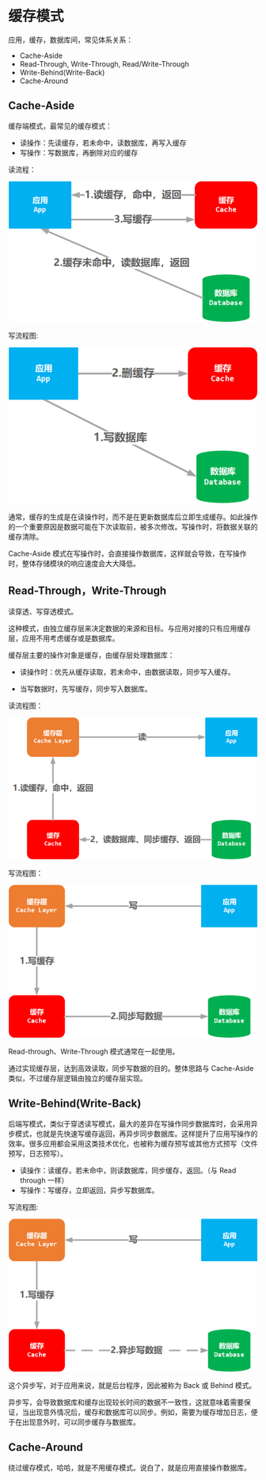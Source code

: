 # 缓存模式

应用，缓存，数据库间，常见体系关系：

- Cache-Aside
- Read-Through, Write-Through, Read/Write-Through
- Write-Behind(Write-Back)
- Cache-Around

## Cache-Aside

缓存端模式，最常见的缓存模式：

- 读操作：先读缓存，若未命中，读数据库，再写入缓存
- 写操作：写数据库，再删除对应的缓存

读流程：

![Cache-Aside Read](./assets/image-20210822141745845.png)



写流程图:

![Cache-Aside Write](./assets/image-20210822135845536.png)



通常，缓存的生成是在读操作时，而不是在更新数据库后立即生成缓存。如此操作的一个重要原因是数据可能在下次读取前，被多次修改。写操作时，将数据关联的缓存清除。

Cache-Aside 模式在写操作时，会直接操作数据库，这样就会导致，在写操作时，整体存储模块的响应速度会大大降低。

## Read-Through，Write-Through

读穿透、写穿透模式。

这种模式，由独立缓存层来决定数据的来源和目标。与应用对接的只有应用缓存层，应用不用考虑缓存或是数据库。

缓存层主要的操作对象是缓存，由缓存层处理数据库：

- 读操作时：优先从缓存读取，若未命中，由数据读取，同步写入缓存。

- 当写数据时，先写缓存，同步写入数据库。

读流程图：

![read through](./assets/image-20210822161025045.png)

写流程图：

![write through](./assets/image-20210822161222736.png)

Read-through、Write-Through 模式通常在一起使用。

通过实现缓存层，达到高效读取，同步写数据的目的。整体思路与 Cache-Aside 类似，不过缓存层逻辑由独立的缓存层实现。

## Write-Behind(Write-Back)

后端写模式，类似于穿透读写模式，最大的差异在写操作同步数据库时，会采用异步模式，也就是先快速写缓存返回，再异步同步数据库。这样提升了应用写操作的效率。很多应用都会采用这类技术优化，也被称为缓存预写或其他方式预写（文件预写，日志预写）。

- 读操作：读缓存，若未命中，则读数据库，同步缓存，返回。（与 Read through 一样）
- 写操作：写缓存，立即返回，异步写数据库。

写流程图:

![Write Behind](./assets/image-20210822163453827.png)

这个异步写，对于应用来说，就是后台程序，因此被称为 Back 或 Behind 模式。

异步写，会导致数据库和缓存出现较长时间的数据不一致性，这就意味着需要保证，当出现意外情况后，缓存和数据库可以同步。例如，需要为缓存增加日志，便于在出现意外时，可以同步缓存与数据库。

## Cache-Around

绕过缓存模式，哈哈，就是不用缓存模式。说白了，就是应用直接操作数据库。


